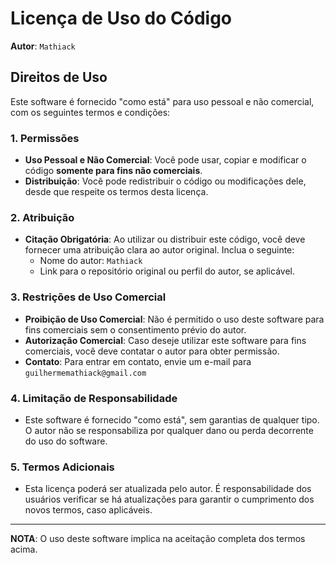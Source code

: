 # Licença de Uso do Código

**Autor**: `Mathiack`

## Direitos de Uso

Este software é fornecido "como está" para uso pessoal e não comercial, com os seguintes termos e condições:

### 1. Permissões
   - **Uso Pessoal e Não Comercial**: Você pode usar, copiar e modificar o código **somente para fins não comerciais**.
   - **Distribuição**: Você pode redistribuir o código ou modificações dele, desde que respeite os termos desta licença.

### 2. Atribuição
   - **Citação Obrigatória**: Ao utilizar ou distribuir este código, você deve fornecer uma atribuição clara ao autor original. Inclua o seguinte:
     - Nome do autor: `Mathiack`
     - Link para o repositório original ou perfil do autor, se aplicável.

### 3. Restrições de Uso Comercial
   - **Proibição de Uso Comercial**: Não é permitido o uso deste software para fins comerciais sem o consentimento prévio do autor.
   - **Autorização Comercial**: Caso deseje utilizar este software para fins comerciais, você deve contatar o autor para obter permissão.
   - **Contato**: Para entrar em contato, envie um e-mail para `guilhermemathiack@gmail.com`

### 4. Limitação de Responsabilidade
   - Este software é fornecido "como está", sem garantias de qualquer tipo. O autor não se responsabiliza por qualquer dano ou perda decorrente do uso do software.

### 5. Termos Adicionais
   - Esta licença poderá ser atualizada pelo autor. É responsabilidade dos usuários verificar se há atualizações para garantir o cumprimento dos novos termos, caso aplicáveis.

---

**NOTA**: O uso deste software implica na aceitação completa dos termos acima.
